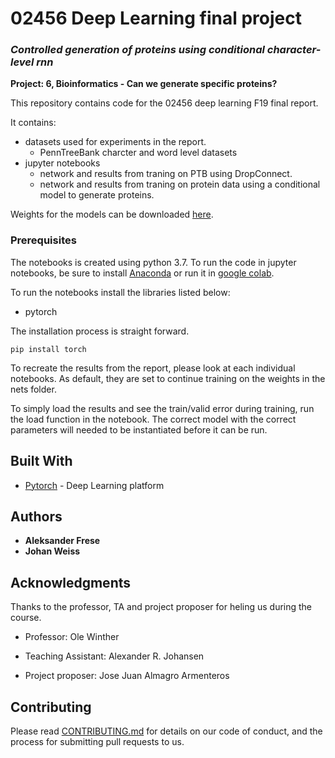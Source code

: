 # 02456 Deep Learning final project
### *Controlled generation of proteins using conditional character-level rnn* 
**Project: 6, Bioinformatics - Can we generate specific proteins?**

This repository contains code for the 02456 deep learning F19 final report.

It contains:
* datasets used for experiments in the report.
	* PennTreeBank charcter and word level datasets
* jupyter notebooks 
	* network and results from traning on PTB using DropConnect.
	* network and results from traning on protein data using a conditional model to generate proteins.


Weights for the models can be downloaded [here](https://drive.google.com/open?id=19vBZTCBuMbjjYgclTQPA_jlOcTKXK0e5).


### Prerequisites

The notebooks is created using python 3.7. To run the code in jupyter notebooks, be sure to install [Anaconda](https://www.anaconda.com/distribution/) or run it in [google colab](https://colab.research.google.com/).

To run the notebooks install the libraries listed below:

* pytorch


The installation process is straight forward.

```
pip install torch
```


To recreate the results from the report, please look at each individual notebooks. As default, they are set to continue training on the weights in the nets folder.

To simply load the results and see the train/valid error during training, run the load function in the notebook. The correct model with the correct parameters will needed to be instantiated before it can be run. 

<!-- ### Installing

A step by step series of examples that tell you how to get a development env running

Say what the step will be

```
Give the example
```

And repeat

```
until finished
```

End with an example of getting some data out of the system or using it for a little demo -->

<!-- ## Running the tests

Explain how to run the automated tests for this system

### Break down into end to end tests

Explain what these tests test and why

```
Give an example
``` -->

<!-- ### And coding style tests

Explain what these tests test and why

```
Give an example
```

## Deployment

Add additional notes about how to deploy this on a live system -->

## Built With

* [Pytorch](https://www.tensorflow.org) - Deep Learning platform

<!-- ## Versioning

We use [SemVer](http://semver.org/) for versioning. For the versions available, see the [tags on this repository](https://github.com/your/project/tags).  -->

## Authors
* **Aleksander Frese** 
* **Johan Weiss**

<!-- See also the list of [contributors](https://github.com/your/project/contributors) who participated in this project. -->

<!-- ## License

This project is licensed under the MIT License - see the [LICENSE.md](LICENSE.md) file for details -->

## Acknowledgments
Thanks to the professor, TA and project proposer for heling us during the course.

* Professor: Ole Winther
* Teaching Assistant: Alexander R. Johansen

* Project proposer: Jose Juan Almagro Armenteros

## Contributing

Please read [CONTRIBUTING.md](https://gist.github.com/PurpleBooth/b24679402957c63ec426) for details on our code of conduct, and the process for submitting pull requests to us.



